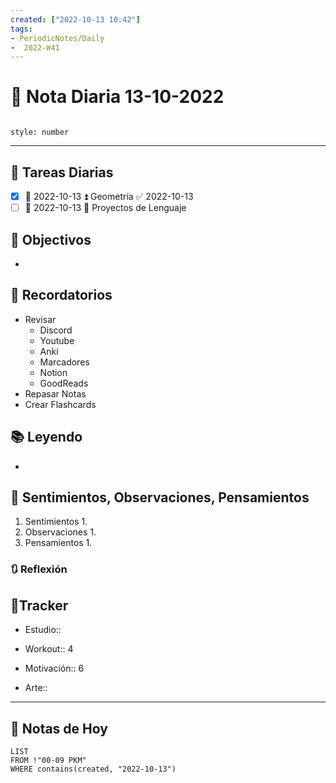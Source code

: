 ```yaml
---
created: ["2022-10-13 10:42"]
tags:
- PeriodicNotes/Daily
-  2022-W41
---
```


# 📅 Nota Diaria  13-10-2022
```toc

style: number

```

---
## 🔷 Tareas Diarias
- [x] 📅 2022-10-13 ⏫ Geometría ✅ 2022-10-13
- [ ] 📅 2022-10-13 🔼 Proyectos de Lenguaje

## 🎯 Objectivos
- 
## 📕 Recordatorios
- Revisar
	- Discord
	- Youtube
	- Anki
	- Marcadores
	- Notion
	- GoodReads
- Repasar Notas
- Crear Flashcards

## 📚 Leyendo
- 
## 💬 Sentimientos, Observaciones, Pensamientos 
1. Sentimientos
	1. 
2. Observaciones
	1. 
3. Pensamientos
	1. 
### 🔃 Reflexión

## 🔷Tracker

- Estudio:: 

- Workout:: 4

- Motivación:: 6

- Arte:: 
---

## 📅 Notas de Hoy
```dataview
LIST 
FROM !"00-09 PKM" 
WHERE contains(created, "2022-10-13")
```